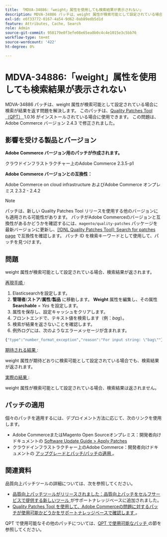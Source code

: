 ```yaml
---
title: 「MDVA-34886:「weight」属性を使用しても検索結果が表示されない」
description: MDVA-34886 パッチは、weight 属性が検索可能として設定されている場合に検索が結果を返す問題を解決します。 このパッチは、[Quality Patches Tool （QPT） ] （/help/announcements/adobe-commerce-announcements/magento-quality-patches-released-new-tool-to-self-serve-quality-patches.md） 1.0.16 がインストールされている場合に利用できます。 この問題は、Adobe Commerce バージョン 2.4.3 で修正されました。
exl-id: e6f33772-0167-4a54-9d62-0ab89edb5d1d
feature: Attributes, Cache, Search
role: Admin
source-git-commit: 958179e0f3efe08e65ea8b0c4c4e1015e3c5bb76
workflow-type: tm+mt
source-wordcount: '422'
ht-degree: 0%

---
```


# MDVA-34886:「weight」属性を使用しても検索結果が表示されない

MDVA-34886 パッチは、weight 属性が検索可能として設定されている場合に検索が結果を返す問題を解決します。 このパッチは、[Quality Patches Tool （QPT） ](/help/announcements/adobe-commerce-announcements/magento-quality-patches-released-new-tool-to-self-serve-quality-patches.md)1.0.16 がインストールされている場合に使用できます。 この問題は、Adobe Commerce バージョン 2.4.3 で修正されました。

## 影響を受ける製品とバージョン

**Adobe Commerce バージョン用のパッチが作成されます。**

クラウドインフラストラクチャー上のAdobe Commerce 2.3.5-p1

**Adobe Commerce バージョンとの互換性：**

Adobe Commerce on cloud infrastructure およびAdobe Commerce オンプレミス 2.3.2 - 2.4.2

>[!NOTE]
>
>パッチは、新しい Quality Patches Tool リリースを使用する他のバージョンにも適用される可能性があります。 パッチがAdobe Commerceのバージョンと互換性があるかどうかを確認するには、`magento/quality-patches` パッケージを最新バージョンに更新し、[[!DNL Quality Patches Tool]: Search for patches page](https://devdocs.magento.com/quality-patches/tool.html#patch-grid) で互換性を確認します。 パッチ ID を検索キーワードとして使用して、パッチを見つけます。

## 問題

weight 属性が検索可能として設定されている場合、検索結果が返されます。

<u> 再現手順 </u>:

1. Elasticsearchを設定します。
1. **管理者**/**ストア**/**属性**/**製品** に移動します。 **Weight** 属性を編集し、その属性 **Searchable** = *Yes* を設定します。
1. 属性を保存し、設定キャッシュをクリアします。
1. フロントエンドで、テキスト値を検索します（例：*bag*）。
1. 検索が結果を返さないことを確認します。
1. 例外ログには、次のようなエラーメッセージが含まれます。

```php
{"type":"number_format_exception","reason":"For input string: \"bag\""}
```

<u> 期待される結果 </u>:

weight 属性が期待どおりに検索可能として設定されている場合でも、検索結果が返されます。

<u> 実際の結果 </u>:

weight 属性が検索可能として設定されている場合、検索結果は返されません。

## パッチの適用

個々のパッチを適用するには、デプロイメント方法に応じて、次のリンクを使用します。

* Adobe CommerceまたはMagento Open Sourceオンプレミス：開発者向けドキュメントの [Software Update Guide > Apply Patches](https://devdocs.magento.com/guides/v2.4/comp-mgr/patching/mqp.html)
* クラウドインフラストラクチャー上のAdobe Commerce：開発者向けドキュメントの [ アップグレードとパッチ/パッチの適用 ](https://devdocs.magento.com/cloud/project/project-patch.html)。

## 関連資料

品質向上パッチツールの詳細については、次を参照してください。

* [ 品質向上パッチツールがリリースされました：品質向上パッチをセルフサービスで提供する新しいツール ](/help/announcements/adobe-commerce-announcements/magento-quality-patches-released-new-tool-to-self-serve-quality-patches.md) がサポートナレッジベースに追加されました。
* [Quality Patches Tool を使用して、Adobe Commerceの問題に対するパッチが使用可能かどうかをサポートナレッジベースで確認します ](/help/support-tools/patches-available-in-qpt-tool/check-patch-for-magento-issue-with-magento-quality-patches.md)。

QPT で使用可能なその他のパッチについては、[QPT で使用可能なパッチ ](https://support.magento.com/hc/en-us/sections/360010506631-Patches-available-in-QPT-tool-) の節を参照してください。

